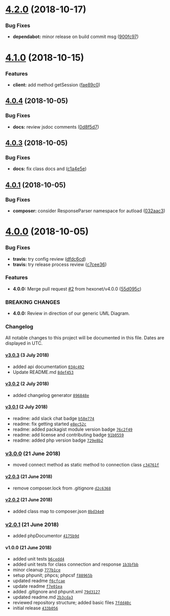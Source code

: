 # [4.2.0](https://github.com/hexonet/php-sdk/compare/v4.1.0...v4.2.0) (2018-10-17)


### Bug Fixes

* **dependabot:** minor release on build commit msg ([900fc97](https://github.com/hexonet/php-sdk/commit/900fc97))

# [4.1.0](https://github.com/hexonet/php-sdk/compare/v4.0.4...v4.1.0) (2018-10-15)


### Features

* **client:** add method getSession ([fae89c0](https://github.com/hexonet/php-sdk/commit/fae89c0))

## [4.0.4](https://github.com/hexonet/php-sdk/compare/v4.0.3...v4.0.4) (2018-10-05)


### Bug Fixes

* **docs:** review jsdoc comments ([0d8f5d7](https://github.com/hexonet/php-sdk/commit/0d8f5d7))

## [4.0.3](https://github.com/hexonet/php-sdk/compare/v4.0.2...v4.0.3) (2018-10-05)


### Bug Fixes

* **docs:** fix class docs and ([c1a4e5e](https://github.com/hexonet/php-sdk/commit/c1a4e5e))

## [4.0.1](https://github.com/hexonet/php-sdk/compare/v4.0.0...v4.0.1) (2018-10-05)


### Bug Fixes

* **composer:** consider ResponseParser namespace for autload ([032aac3](https://github.com/hexonet/php-sdk/commit/032aac3))

# [4.0.0](https://github.com/hexonet/php-sdk/compare/v3.0.3...v4.0.0) (2018-10-05)


### Bug Fixes

* **travis:** try config review ([dfdc6cd](https://github.com/hexonet/php-sdk/commit/dfdc6cd))
* **travis:** try release process review ([c7cee36](https://github.com/hexonet/php-sdk/commit/c7cee36))


### Features

* **4.0.0:** Merge pull request [#2](https://github.com/hexonet/php-sdk/issues/2) from hexonet/v4.0.0 ([55d095c](https://github.com/hexonet/php-sdk/commit/55d095c))


### BREAKING CHANGES

* **4.0.0:** Review in direction of our generic UML Diagram.

### Changelog

All notable changes to this project will be documented in this file. Dates are displayed in UTC.

#### [v3.0.3](https://github.com/hexonet/php-sdk/compare/v3.0.2...v3.0.3) (3 July 2018)

- added api documentation [`034c492`](https://github.com/hexonet/php-sdk/commit/034c492e5c9f29084207fc0a0c657451b570cafc)
- Update README.md [`8def453`](https://github.com/hexonet/php-sdk/commit/8def453f8ccda2e807574ec47e955b3489355915)

#### [v3.0.2](https://github.com/hexonet/php-sdk/compare/v3.0.1...v3.0.2) (2 July 2018)

- added changelog generator [`896848e`](https://github.com/hexonet/php-sdk/commit/896848e8ab67a88f8cd86647ca0f1c8cfe342672)

#### [v3.0.1](https://github.com/hexonet/php-sdk/compare/v3.0.0...v3.0.1) (2 July 2018)

- readme: add slack chat badge [`b58e774`](https://github.com/hexonet/php-sdk/commit/b58e774943bc9f85e5bbce863fcd8140ca5be9b6)
- readme: fix getting started [`e8ec52c`](https://github.com/hexonet/php-sdk/commit/e8ec52c3060e7c24a6ed89436f1fcdb38373c7ef)
- readme: added packagist module version badge [`76c2f49`](https://github.com/hexonet/php-sdk/commit/76c2f49a59c817406ea1d61d13577d688c867628)
- readme: add license and contributing badge [`91b0559`](https://github.com/hexonet/php-sdk/commit/91b05594504f443f1ab8942e5540a59b3c762fca)
- readme: added php version badge [`729e8b2`](https://github.com/hexonet/php-sdk/commit/729e8b2bc3937d0480eeab0bf9b5e5f7586414c4)

### [v3.0.0](https://github.com/hexonet/php-sdk/compare/v2.0.3...v3.0.0) (21 June 2018)

- moved connect method as static method to connection class [`c34761f`](https://github.com/hexonet/php-sdk/commit/c34761f88e9f44c755cf128c7d9aec8cb195d3ea)

#### [v2.0.3](https://github.com/hexonet/php-sdk/compare/v2.0.2...v2.0.3) (21 June 2018)

- remove composer.lock from .gitignore [`d2c6368`](https://github.com/hexonet/php-sdk/commit/d2c636805bdb25336a8552654dfcc83d417e9396)

#### [v2.0.2](https://github.com/hexonet/php-sdk/compare/v2.0.1...v2.0.2) (21 June 2018)

- added class map to composer.json [`0bd34e0`](https://github.com/hexonet/php-sdk/commit/0bd34e039e77b65fa51b6da8412b69c3f9f2e1e5)

### [v2.0.1](https://github.com/hexonet/php-sdk/compare/v1.0.0...v2.0.1) (21 June 2018)

- added phpDocumentor [`4175b9d`](https://github.com/hexonet/php-sdk/commit/4175b9d8c258bcf1337a689669c01c84db0651fc)

#### v1.0.0 (21 June 2018)

- added unit tests [`b6cedd4`](https://github.com/hexonet/php-sdk/commit/b6cedd4c9c8ac5bc491ab10662491024bdfe4847)
- added unit tests for class connection and response [`1b3bfbb`](https://github.com/hexonet/php-sdk/commit/1b3bfbb8a0fb6852b690bb61d1954a3febbc0488)
- minor cleanup [`777b1ce`](https://github.com/hexonet/php-sdk/commit/777b1cec613f46ed06e93283e4c502ba646dd439)
- setup phpunit; phpcs; phpcsf [`f88965b`](https://github.com/hexonet/php-sdk/commit/f88965b668140b8c2e9434df7581466b27b7c47f)
- updated readme [`f6cfcae`](https://github.com/hexonet/php-sdk/commit/f6cfcaef78be59fd494e1ab2aaa94d8f9ae4d766)
- update readme [`f7e01ea`](https://github.com/hexonet/php-sdk/commit/f7e01ea92bcf013bd843bf163c63ce8250001020)
- added .gitignore and phpunit.xml [`79d3127`](https://github.com/hexonet/php-sdk/commit/79d31277de5c188167062c20c4a963a02c6d197f)
- updated readme.md [`2b3cda3`](https://github.com/hexonet/php-sdk/commit/2b3cda3d8fcd6ce73adc32b8a33d847614f954cd)
- reviewed repository structure; added basic files [`7fdd40c`](https://github.com/hexonet/php-sdk/commit/7fdd40c0bcbd8b1b6789b1b62d2690b2e34b674a)
- initial release [`433b056`](https://github.com/hexonet/php-sdk/commit/433b0560f65f8053bc07118c6fa810cccf44d9e2)
